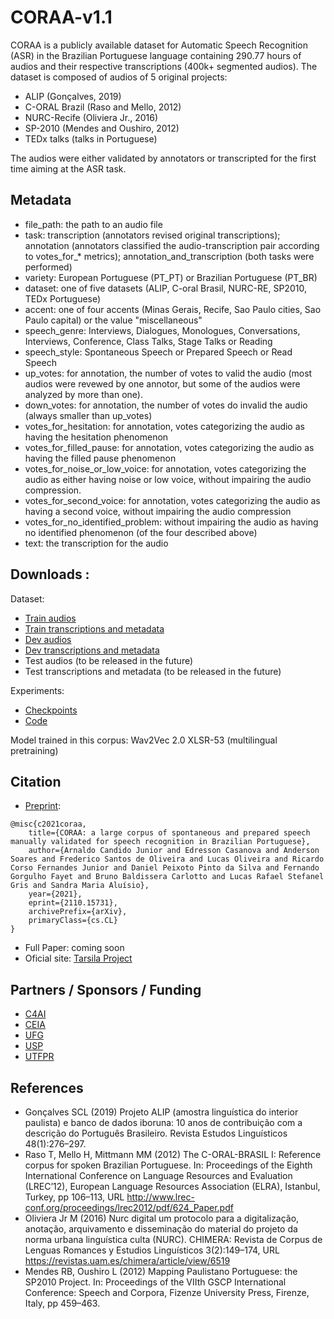 # CORAA-v1.1

CORAA is a publicly available dataset for Automatic Speech Recognition (ASR) in the Brazilian Portuguese language containing 290.77 hours of audios and their respective transcriptions (400k+ segmented audios). The dataset is composed of audios of 5 original projects:

- ALIP (Gonçalves, 2019)
- C-ORAL Brazil (Raso and Mello, 2012)
- NURC-Recife (Oliviera Jr., 2016)
- SP-2010 (Mendes and Oushiro, 2012)
- TEDx talks (talks in Portuguese)

The audios were either validated by annotators or transcripted for the first time aiming at the ASR task.

## Metadata

- file_path: the path to an audio file
- task: transcription (annotators revised original transcriptions); annotation (annotators classified the audio-transcription pair according to votes_for_* metrics); annotation_and_transcription (both tasks were performed)
- variety: European Portuguese (PT_PT) or Brazilian Portuguese (PT_BR)
- dataset: one of five datasets (ALIP, C-oral Brasil, NURC-RE, SP2010, TEDx Portuguese)
- accent: one of four accents (Minas Gerais, Recife, Sao Paulo cities, Sao Paulo capital) or the value "miscellaneous"
- speech_genre: Interviews, Dialogues, Monologues, Conversations, Interviews, Conference, Class Talks, Stage Talks or Reading
- speech_style: Spontaneous Speech or Prepared Speech or Read Speech
- up_votes: for annotation, the number of votes to valid the audio (most audios were revewed by one annotor, but some of the audios were analyzed by more than one).
- down_votes: for annotation, the number of votes do invalid the audio (always smaller than up_votes)
- votes_for_hesitation: for annotation, votes categorizing the audio as having the hesitation phenomenon
- votes_for_filled_pause: for annotation, votes categorizing the audio as having the filled pause phenomenon
- votes_for_noise_or_low_voice: for annotation, votes categorizing the audio as either having noise or low voice, without impairing the audio compression.
- votes_for_second_voice: for annotation, votes categorizing the audio as having a second voice, without impairing the audio compression
- votes_for_no_identified_problem: without impairing the audio as having no identified phenomenon (of the four described above)
- text: the transcription for the audio

## Downloads : 

Dataset:

- [Train audios](https://drive.google.com/file/d/1deCciFD35EA_OEUl0MrEDa7u5O2KgVJM/view?usp=sharing)
- [Train transcriptions and metadata](https://drive.google.com/file/d/1HbwahfMWoArYj0z2PfI4dHiambWfaNWg/view?usp=sharing)
- [Dev audios](https://drive.google.com/file/d/1bIHctanQjW2ITOM5wNQSt_NjB45s0_Q_/view?usp=sharing)
- [Dev transcriptions and metadata](https://drive.google.com/file/d/185erjax7lS_YNuolZvcMt_EdprafyMU0/view?usp=sharing)
- Test audios (to be released in the future)
- Test transcriptions and metadata (to be released in the future)

Experiments:

- [Checkpoints ](https://drive.google.com/drive/folders/10JkbCzYypZtCz1nHY5rBoBM1r66P3p3j?usp=sharing)
- [Code](https://github.com/Edresson/Wav2Vec-Wrapper)

Model trained in this corpus: Wav2Vec 2.0 XLSR-53 (multilingual pretraining)

## Citation

- [Preprint](https://arxiv.org/abs/2110.15731): 
```
@misc{c2021coraa,
    title={CORAA: a large corpus of spontaneous and prepared speech manually validated for speech recognition in Brazilian Portuguese},
    author={Arnaldo Candido Junior and Edresson Casanova and Anderson Soares and Frederico Santos de Oliveira and Lucas Oliveira and Ricardo Corso Fernandes Junior and Daniel Peixoto Pinto da Silva and Fernando Gorgulho Fayet and Bruno Baldissera Carlotto and Lucas Rafael Stefanel Gris and Sandra Maria Aluísio},
    year={2021},
    eprint={2110.15731},
    archivePrefix={arXiv},
    primaryClass={cs.CL}
}
```

- Full Paper: coming soon
- Oficial site: [Tarsila Project](https://sites.google.com/view/tarsila-c4ai/)

## Partners / Sponsors / Funding

- [C4AI](https://c4ai.inova.usp.br/pt/home-2/)
- [CEIA](https://centrodeia.org/)
- [UFG](https://www.ufg.br/)
- [USP](https://www5.usp.br/)
- [UTFPR](http://www.utfpr.edu.br/)

## References

- Gonçalves SCL (2019) Projeto ALIP (amostra linguística do interior paulista) e banco de dados iboruna: 10 anos de contribuição com a descrição do Português Brasileiro. Revista Estudos Linguísticos 48(1):276–297.
- Raso T, Mello H, Mittmann MM (2012) The C-ORAL-BRASIL I: Reference corpus for spoken Brazilian Portuguese. In: Proceedings of the Eighth International Conference on Language Resources and Evaluation (LREC’12), European Language Resources Association (ELRA), Istanbul, Turkey, pp 106–113, URL http://www.lrec-conf.org/proceedings/lrec2012/pdf/624_Paper.pdf
- Oliviera Jr M (2016) Nurc digital um protocolo para a digitalização, anotação, arquivamento e disseminação do material do projeto da norma urbana linguística culta (NURC). CHIMERA: Revista de Corpus de Lenguas Romances y Estudios Linguísticos 3(2):149–174, URL https://revistas.uam.es/chimera/article/view/6519
- Mendes RB, Oushiro L (2012) Mapping Paulistano Portuguese: the SP2010 Project. In: Proceedings of the VIIth GSCP International Conference: Speech and Corpora, Fizenze University Press, Firenze, Italy, pp 459–463.
